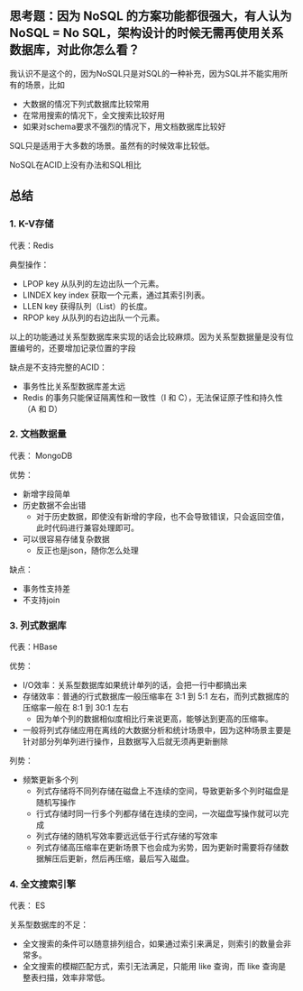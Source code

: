 
## 思考题：因为 NoSQL 的方案功能都很强大，有人认为 NoSQL = No SQL，架构设计的时候无需再使用关系数据库，对此你怎么看？

我认识不是这个的，因为NoSQL只是对SQL的一种补充，因为SQL并不能实用所有的场景，比如
- 大数据的情况下列式数据库比较常用
- 在常用搜索的情况下，全文搜索比较好用
- 如果对schema要求不强烈的情况下，用文档数据库比较好


SQL只是适用于大多数的场景。虽然有的时候效率比较低。

NoSQL在ACID上没有办法和SQL相比
##  总结

### 1. K-V存储

代表：Redis

典型操作：
- LPOP key 从队列的左边出队一个元素。
- LINDEX key index 获取一个元素，通过其索引列表。
- LLEN key 获得队列（List）的长度。
- RPOP key 从队列的右边出队一个元素。

以上的功能通过关系型数据库来实现的话会比较麻烦。因为关系型数据量是没有位置编号的，还要增加记录位置的字段

缺点是不支持完整的ACID：
- 事务性比关系型数据库差太远
- Redis 的事务只能保证隔离性和一致性（I 和 C），无法保证原子性和持久性（A 和 D）

### 2. 文档数据量

代表： MongoDB

优势：
- 新增字段简单
- 历史数据不会出错
    + 对于历史数据，即使没有新增的字段，也不会导致错误，只会返回空值，此时代码进行兼容处理即可。
- 可以很容易存储复杂数据
    + 反正也是json，随你怎么处理

缺点：
- 事务性支持差
- 不支持join

### 3. 列式数据库

代表：HBase

优势：
- I/O效率：关系型数据库如果统计单列的话，会把一行中都搞出来
- 存储效率：普通的行式数据库一般压缩率在 3:1 到 5:1 左右，而列式数据库的压缩率一般在 8:1 到 30:1 左右
    + 因为单个列的数据相似度相比行来说更高，能够达到更高的压缩率。
- 一般将列式存储应用在离线的大数据分析和统计场景中，因为这种场景主要是针对部分列单列进行操作，且数据写入后就无须再更新删除

列势：
- 频繁更新多个列
    + 列式存储将不同列存储在磁盘上不连续的空间，导致更新多个列时磁盘是随机写操作
    + 行式存储时同一行多个列都存储在连续的空间，一次磁盘写操作就可以完成
    + 列式存储的随机写效率要远远低于行式存储的写效率
    + 列式存储高压缩率在更新场景下也会成为劣势，因为更新时需要将存储数据解压后更新，然后再压缩，最后写入磁盘。


### 4. 全文搜索引擎

代表： ES

关系型数据库的不足：
- 全文搜索的条件可以随意排列组合，如果通过索引来满足，则索引的数量会非常多。
- 全文搜索的模糊匹配方式，索引无法满足，只能用 like 查询，而 like 查询是整表扫描，效率非常低。






